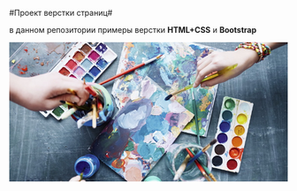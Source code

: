 #Проект верстки страниц#

в данном репозитории примеры верстки **HTML+CSS** и **Bootstrap**

![Альтернативный текст](https://github.com/Ivan-Mozharov/raw-project/blob/master/images/%D0%BA%D0%B0%D1%80%D1%82%D0%B8%D0%BD%D0%BA%D0%B0_2.jpg)
